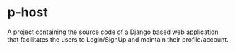 # p-host
A project containing the source code of a Django based web application that facilitates the users to Login/SignUp and maintain their profile/account. 
